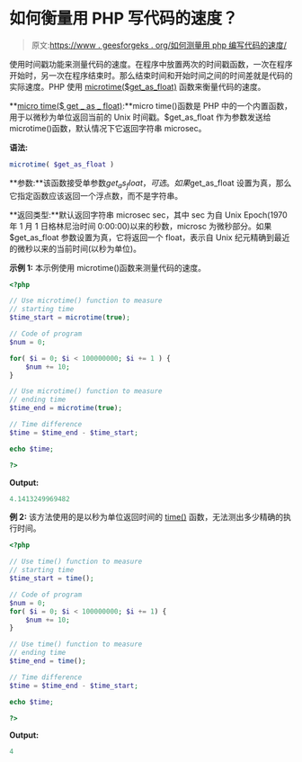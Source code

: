 # 如何衡量用 PHP 写代码的速度？

> 原文:[https://www . geesforgeks . org/如何测量用 php 编写代码的速度/](https://www.geeksforgeeks.org/how-to-measure-the-speed-of-code-written-in-php/)

使用时间戳功能来测量代码的速度。在程序中放置两次的时间戳函数，一次在程序开始时，另一次在程序结束时。那么结束时间和开始时间之间的时间差就是代码的实际速度。PHP 使用 [microtime($get_as_float)](https://www.geeksforgeeks.org/php-microtime-function/) 函数来衡量代码的速度。

**[micro time($ get _ as _ float)](https://www.geeksforgeeks.org/php-microtime-function/):**micro time()函数是 PHP 中的一个内置函数，用于以微秒为单位返回当前的 Unix 时间戳。$get_as_float 作为参数发送给 microtime()函数，默认情况下它返回字符串 microsec。

**语法:**

```php
microtime( $get_as_float )
```

**参数:**该函数接受单参数$get_as_float，可选。如果$get_as_float 设置为真，那么它指定函数应该返回一个浮点数，而不是字符串。

**返回类型:**默认返回字符串 microsec sec，其中 sec 为自 Unix Epoch(1970 年 1 月 1 日格林尼治时间 0:00:00)以来的秒数，microsc 为微秒部分。如果$get_as_float 参数设置为真，它将返回一个 float，表示自 Unix 纪元精确到最近的微秒以来的当前时间(以秒为单位)。

**示例 1:** 本示例使用 microtime()函数来测量代码的速度。

```php
<?php

// Use microtime() function to measure
// starting time
$time_start = microtime(true);

// Code of program
$num = 0;

for( $i = 0; $i < 100000000; $i += 1 ) {
    $num += 10;
}

// Use microtime() function to measure
// ending time
$time_end = microtime(true);

// Time difference
$time = $time_end - $time_start;

echo $time;

?>
```

**Output:**

```php
4.1413249969482

```

**例 2:** 该方法使用的是以秒为单位返回时间的 [time()](https://www.geeksforgeeks.org/php-time-function/) 函数，无法测出多少精确的执行时间。

```php
<?php

// Use time() function to measure
// starting time
$time_start = time();

// Code of program
$num = 0;
for( $i = 0; $i < 100000000; $i += 1) {
    $num += 10;
}

// Use time() function to measure
// ending time
$time_end = time();

// Time difference
$time = $time_end - $time_start;

echo $time;

?>
```

**Output:**

```php
4

```